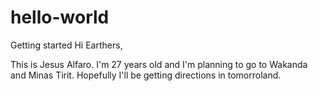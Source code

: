 # hello-world
Getting started
 Hi Earthers,
 
 This is Jesus Alfaro. I'm 27 years old and I'm planning to go to Wakanda and Minas Tirit. Hopefully I'll be getting directions in tomorroland.
